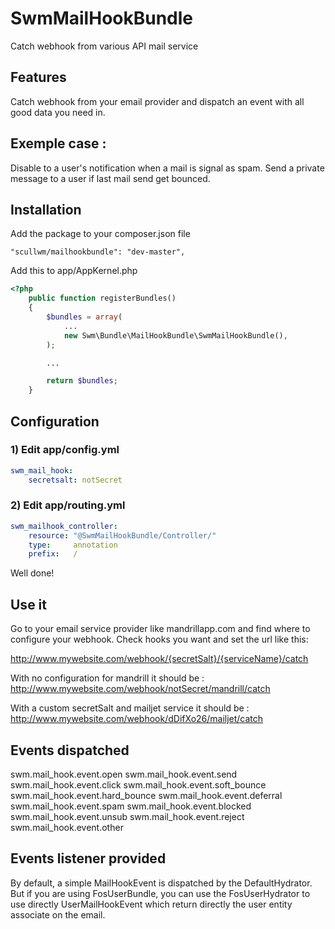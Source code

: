 SwmMailHookBundle
=============================================================================
Catch webhook from various API mail service


Features
--------
Catch webhook from your email provider and dispatch an event with all good data you need in.

Exemple case :
-------------
Disable to a user's notification when a mail is signal as spam.
Send a private message to a user if last mail send get bounced.


Installation
-----------------------------------

Add the package to your composer.json file
```
"scullwm/mailhookbundle": "dev-master",
```

Add this to app/AppKernel.php
```php
<?php
    public function registerBundles()
    {
        $bundles = array(
            ...
            new Swm\Bundle\MailHookBundle\SwmMailHookBundle(),
        );

        ...

        return $bundles;
    }
```

Configuration
-------------

### 1) Edit app/config.yml

```yaml
swm_mail_hook:
    secretsalt: notSecret
```

### 2) Edit app/routing.yml

```yaml
swm_mailhook_controller:
    resource: "@SwmMailHookBundle/Controller/"
    type:     annotation
    prefix:   /
```

Well done!


Use it
------

Go to your email service provider like mandrillapp.com and find where to configure your webhook.
Check hooks you want and set the url like this:

http://www.mywebsite.com/webhook/{secretSalt}/{serviceName}/catch

With no configuration for mandrill it should be :
http://www.mywebsite.com/webhook/notSecret/mandrill/catch

With a custom secretSalt and mailjet service it should be :
http://www.mywebsite.com/webhook/dDifXo26/mailjet/catch


Events dispatched
-----------------

swm.mail_hook.event.open
swm.mail_hook.event.send
swm.mail_hook.event.click
swm.mail_hook.event.soft_bounce
swm.mail_hook.event.hard_bounce
swm.mail_hook.event.deferral
swm.mail_hook.event.spam
swm.mail_hook.event.blocked
swm.mail_hook.event.unsub
swm.mail_hook.event.reject
swm.mail_hook.event.other


Events listener provided
------------------------

By default, a simple MailHookEvent is dispatched by the DefaultHydrator.
But if you are using FosUserBundle, you can use the FosUserHydrator to use directly UserMailHookEvent which return directly the user entity associate on the email.
